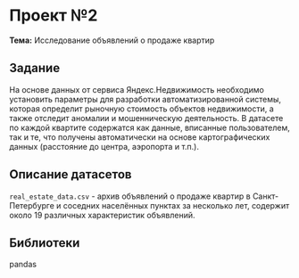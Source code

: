 # Проект №2
**Тема:** Исследование объявлений о продаже квартир

## Задание 

На основе данных от сервиса Яндекс.Недвижимость необходимо установить параметры для разработки автоматизированной системы, которая определит рыночную стоимость объектов недвижимости, а также отследит аномалии и мошенническую деятельность. В датасете по каждой квартите содержатся как данные, вписанные пользователем, так и те, что получены автоматически на основе картографических данных (расстояние до центра, аэропорта и т.п.).

## Описание датасетов

`real_estate_data.csv` - архив объявлений о продаже квартир в Санкт-Петербурге и соседних населённых пунктах за несколько лет, содержит около 19 различных характеристик объявлений.

## Библиотеки

pandas
